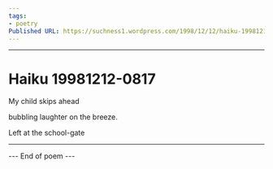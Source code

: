 ```yaml
---
tags: 
- poetry
Published URL: https://suchness1.wordpress.com/1998/12/12/haiku-19981212-0817/
---
```

---  
  
# Haiku 19981212-0817  
> 

My child skips ahead  
bubbling laughter on the breeze.  
Left at the school-gate  
  
  
---  
 --- End of poem ---